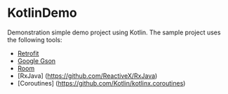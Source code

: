 # KotlinDemo

Demonstration simple demo project using Kotlin. The sample project uses the following tools:

- [Retrofit](https://github.com/square/retrofit)
- [Google Gson](https://github.com/google/gson)
- [Room](https://github.com/googlecodelabs/android-room-with-a-view)
- [RxJava] (https://github.com/ReactiveX/RxJava)
- [Coroutines] (https://github.com/Kotlin/kotlinx.coroutines)
